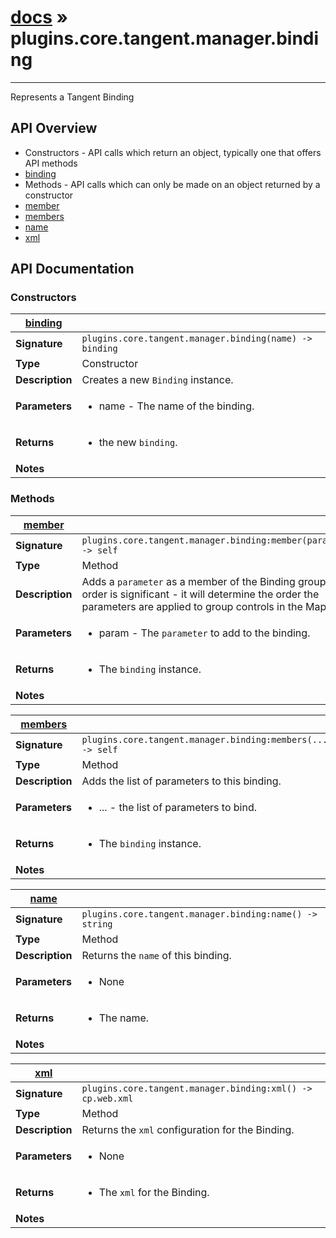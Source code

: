 # [docs](index.md) » plugins.core.tangent.manager.binding
---

Represents a Tangent Binding

## API Overview
* Constructors - API calls which return an object, typically one that offers API methods
 * [binding](#binding)
* Methods - API calls which can only be made on an object returned by a constructor
 * [member](#member)
 * [members](#members)
 * [name](#name)
 * [xml](#xml)

## API Documentation

### Constructors

| [binding](#binding)         |                                                                                     |
| --------------------------------------------|-------------------------------------------------------------------------------------|
| **Signature**                               | `plugins.core.tangent.manager.binding(name) -> binding`                                                                    |
| **Type**                                    | Constructor                                                                     |
| **Description**                             | Creates a new `Binding` instance.                                                                     |
| **Parameters**                              | <ul><li>name - The name of the binding.</li></ul> |
| **Returns**                                 | <ul><li>the new `binding`.</li></ul>          |
| **Notes**                                   | <ul></ul>                |

### Methods

| [member](#member)         |                                                                                     |
| --------------------------------------------|-------------------------------------------------------------------------------------|
| **Signature**                               | `plugins.core.tangent.manager.binding:member(parameter) -> self`                                                                    |
| **Type**                                    | Method                                                                     |
| **Description**                             | Adds a `parameter` as a member of the Binding group. The order is significant - it will determine the order the parameters are applied to group controls in the Mapper.                                                                     |
| **Parameters**                              | <ul><li>param     - The `parameter` to add to the binding.</li></ul> |
| **Returns**                                 | <ul><li>The `binding` instance.</li></ul>          |
| **Notes**                                   | <ul></ul>                |

| [members](#members)         |                                                                                     |
| --------------------------------------------|-------------------------------------------------------------------------------------|
| **Signature**                               | `plugins.core.tangent.manager.binding:members(...) -> self`                                                                    |
| **Type**                                    | Method                                                                     |
| **Description**                             | Adds the list of parameters to this binding.                                                                     |
| **Parameters**                              | <ul><li>...   - the list of parameters to bind.</li></ul> |
| **Returns**                                 | <ul><li>The `binding` instance.</li></ul>          |
| **Notes**                                   | <ul></ul>                |

| [name](#name)         |                                                                                     |
| --------------------------------------------|-------------------------------------------------------------------------------------|
| **Signature**                               | `plugins.core.tangent.manager.binding:name() -> string`                                                                    |
| **Type**                                    | Method                                                                     |
| **Description**                             | Returns the `name` of this binding.                                                                     |
| **Parameters**                              | <ul><li>None</li></ul> |
| **Returns**                                 | <ul><li>The name.</li></ul>          |
| **Notes**                                   | <ul></ul>                |

| [xml](#xml)         |                                                                                     |
| --------------------------------------------|-------------------------------------------------------------------------------------|
| **Signature**                               | `plugins.core.tangent.manager.binding:xml() -> cp.web.xml`                                                                    |
| **Type**                                    | Method                                                                     |
| **Description**                             | Returns the `xml` configuration for the Binding.                                                                     |
| **Parameters**                              | <ul><li>None</li></ul> |
| **Returns**                                 | <ul><li>The `xml` for the Binding.</li></ul>          |
| **Notes**                                   | <ul></ul>                |

